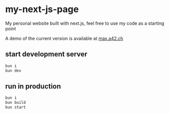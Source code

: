 # my-next-js-page

My personal website built with next.js, feel free to use my code as a starting point

A demo of the current version is available at [max.a42.ch](https://max.a42.ch)

## start development server

```bash
bun i
bun dev
```

## run in production

```bash
bun i
bun build
bun start
```
